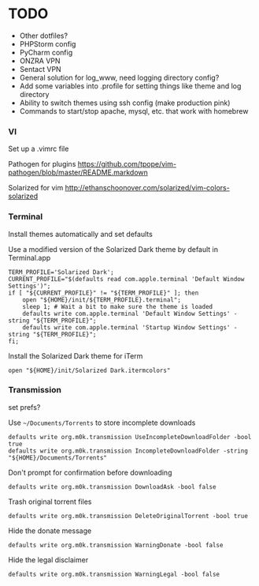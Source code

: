 # TODO

- Other dotfiles?
- PHPStorm config
- PyCharm config
- ONZRA VPN
- Sentact VPN
- General solution for log_www, need logging directory config?
- Add some variables into .profile for setting things like theme and log directory
- Ability to switch themes using ssh config (make production pink)
- Commands to start/stop apache, mysql, etc. that work with homebrew

### VI

Set up a .vimrc file

Pathogen for plugins
https://github.com/tpope/vim-pathogen/blob/master/README.markdown

Solarized for vim
http://ethanschoonover.com/solarized/vim-colors-solarized

### Terminal

Install themes automatically and set defaults

Use a modified version of the Solarized Dark theme by default in Terminal.app

    TERM_PROFILE='Solarized Dark';
    CURRENT_PROFILE="$(defaults read com.apple.terminal 'Default Window Settings')";
    if [ "${CURRENT_PROFILE}" != "${TERM_PROFILE}" ]; then
    	open "${HOME}/init/${TERM_PROFILE}.terminal";
    	sleep 1; # Wait a bit to make sure the theme is loaded
    	defaults write com.apple.terminal 'Default Window Settings' -string "${TERM_PROFILE}";
    	defaults write com.apple.terminal 'Startup Window Settings' -string "${TERM_PROFILE}";
    fi;

Install the Solarized Dark theme for iTerm

    open "${HOME}/init/Solarized Dark.itermcolors"
    
    
### Transmission

set prefs?

Use `~/Documents/Torrents` to store incomplete downloads

    defaults write org.m0k.transmission UseIncompleteDownloadFolder -bool true
    defaults write org.m0k.transmission IncompleteDownloadFolder -string "${HOME}/Documents/Torrents"

Don't prompt for confirmation before downloading

    defaults write org.m0k.transmission DownloadAsk -bool false

Trash original torrent files

    defaults write org.m0k.transmission DeleteOriginalTorrent -bool true

Hide the donate message

    defaults write org.m0k.transmission WarningDonate -bool false

Hide the legal disclaimer

    defaults write org.m0k.transmission WarningLegal -bool false
